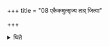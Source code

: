 +++
title = "08 एकैकमुत्सृज्य तञ् जित्वा"

+++

<details><summary>थिते</summary>

एकैकमुत्सृज्य तं जित्वा समहमिन्द्रियेण वीर्येणेति प्रदक्षिणमावर्तते ८
</details>
